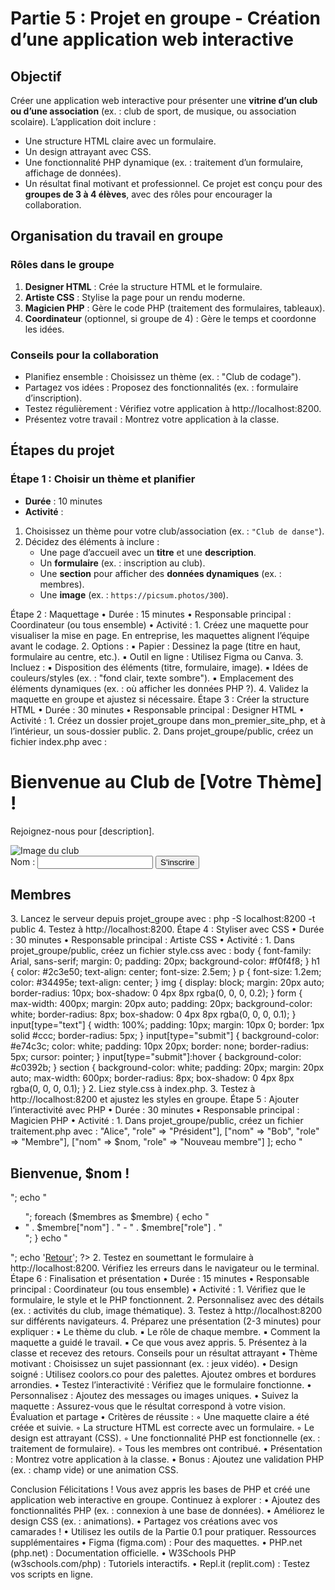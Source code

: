 # Partie 5 : Projet en groupe - Création d’une application web interactive

## Objectif
Créer une application web interactive pour présenter une **vitrine d’un club ou d’une association** (ex. : club de sport, de musique, ou association scolaire). L’application doit inclure :
- Une structure HTML claire avec un formulaire. 
- Un design attrayant avec CSS. 
- Une fonctionnalité PHP dynamique (ex. : traitement d’un formulaire, affichage de données). 
- Un résultat final motivant et professionnel. 
Ce projet est conçu pour des **groupes de 3 à 4 élèves**, avec des rôles pour encourager la collaboration.

## Organisation du travail en groupe

### Rôles dans le groupe
1. **Designer HTML** : Crée la structure HTML et le formulaire. 
2. **Artiste CSS** : Stylise la page pour un rendu moderne. 
3. **Magicien PHP** : Gère le code PHP (traitement des formulaires, tableaux). 
4. **Coordinateur** (optionnel, si groupe de 4) : Gère le temps et coordonne les idées.

### Conseils pour la collaboration
- Planifiez ensemble : Choisissez un thème (ex. : "Club de codage"). 
- Partagez vos idées : Proposez des fonctionnalités (ex. : formulaire d’inscription). 
- Testez régulièrement : Vérifiez votre application à http://localhost:8200. 
- Présentez votre travail : Montrez votre application à la classe.

## Étapes du projet

### Étape 1 : Choisir un thème et planifier

- **Durée** : 10 minutes  
- **Activité** :
1. Choisissez un thème pour votre club/association (ex. : `"Club de danse"`).  
2. Décidez des éléments à inclure :
    - Une page d’accueil avec un **titre** et une **description**.
    - Un **formulaire** (ex. : inscription au club).
    - Une **section** pour afficher des **données dynamiques** (ex. : membres).
    - Une **image** (ex. : `https://picsum.photos/300`).

Étape 2 : Maquettage
    • Durée : 15 minutes 
    • Responsable principal : Coordinateur (ou tous ensemble) 
    • Activité :
        1. Créez une maquette pour visualiser la mise en page. En entreprise, les maquettes alignent l’équipe avant le codage. 
        2. Options :
            ▪ Papier : Dessinez la page (titre en haut, formulaire au centre, etc.). 
            ▪ Outil en ligne : Utilisez Figma ou Canva. 
        3. Incluez :
            ▪ Disposition des éléments (titre, formulaire, image). 
            ▪ Idées de couleurs/styles (ex. : "fond clair, texte sombre"). 
            ▪ Emplacement des éléments dynamiques (ex. : où afficher les données PHP ?). 
        4. Validez la maquette en groupe et ajustez si nécessaire. 
Étape 3 : Créer la structure HTML
    • Durée : 30 minutes 
    • Responsable principal : Designer HTML 
    • Activité :
        1. Créez un dossier projet_groupe dans mon_premier_site_php, et à l’intérieur, un sous-dossier public. 
        2. Dans projet_groupe/public, créez un fichier index.php avec :
           <!DOCTYPE html>
           <html lang="fr">
           <head>
               <meta charset="UTF-8">
               <title>Club de [Votre Thème]</title>
               <link rel="stylesheet" href="style.css">
           </head>
           <body>
               <h1>Bienvenue au Club de [Votre Thème] !</h1>
               <p>Rejoignez-nous pour [description].</p>
               <img src="https://picsum.photos/300" alt="Image du club">
               <form action="traitement.php" method="post">
                   <label>Nom :</label>
                   <input type="text" name="nom">
                   <input type="submit" value="S'inscrire">
               </form>
               <section>
                   <h2>Membres</h2>
                   <div id="membres"></div>
               </section>
           </body>
           </html>
        3. Lancez le serveur depuis projet_groupe avec :
           php -S localhost:8200 -t public
        4. Testez à http://localhost:8200. 
Étape 4 : Styliser avec CSS
    • Durée : 30 minutes 
    • Responsable principal : Artiste CSS 
    • Activité :
        1. Dans projet_groupe/public, créez un fichier style.css avec :
           body {
               font-family: Arial, sans-serif;
               margin: 0;
               padding: 20px;
               background-color: #f0f4f8;
           }
           h1 {
               color: #2c3e50;
               text-align: center;
               font-size: 2.5em;
           }
           p {
               font-size: 1.2em;
               color: #34495e;
               text-align: center;
           }
           img {
               display: block;
               margin: 20px auto;
               border-radius: 10px;
               box-shadow: 0 4px 8px rgba(0, 0, 0, 0.2);
           }
           form {
               max-width: 400px;
               margin: 20px auto;
               padding: 20px;
               background-color: white;
               border-radius: 8px;
               box-shadow: 0 4px 8px rgba(0, 0, 0, 0.1);
           }
           input[type="text"] {
               width: 100%;
               padding: 10px;
               margin: 10px 0;
               border: 1px solid #ccc;
               border-radius: 5px;
           }
           input[type="submit"] {
               background-color: #e74c3c;
               color: white;
               padding: 10px 20px;
               border: none;
               border-radius: 5px;
               cursor: pointer;
           }
           input[type="submit"]:hover {
               background-color: #c0392b;
           }
           section {
               background-color: white;
               padding: 20px;
               margin: 20px auto;
               max-width: 600px;
               border-radius: 8px;
               box-shadow: 0 4px 8px rgba(0, 0, 0, 0.1);
           }
        2. Liez style.css à index.php. 
        3. Testez à http://localhost:8200 et ajustez les styles en groupe. 
Étape 5 : Ajouter l’interactivité avec PHP
    • Durée : 30 minutes 
    • Responsable principal : Magicien PHP 
    • Activité :
        1. Dans projet_groupe/public, créez un fichier traitement.php avec :
           <?php
               $nom = htmlspecialchars($_POST["nom"]);
               $membres = [
                   ["nom" => "Alice", "role" => "Président"],
                   ["nom" => "Bob", "role" => "Membre"],
                   ["nom" => $nom, "role" => "Nouveau membre"]
               ];
               echo "<h2>Bienvenue, $nom !</h2>";
               echo "<ul>";
               foreach ($membres as $membre) {
                   echo "<li>" . $membre["nom"] . " - " . $membre["role"] . "</li>";
               }
               echo "</ul>";
               echo '<a href="index.php">Retour</a>';
           ?>
        2. Testez en soumettant le formulaire à http://localhost:8200. Vérifiez les erreurs dans le navigateur ou le terminal. 
Étape 6 : Finalisation et présentation
    • Durée : 15 minutes 
    • Responsable principal : Coordinateur (ou tous ensemble) 
    • Activité :
        1. Vérifiez que le formulaire, le style et le PHP fonctionnent. 
        2. Personnalisez avec des détails (ex. : activités du club, image thématique). 
        3. Testez à http://localhost:8200 sur différents navigateurs. 
        4. Préparez une présentation (2-3 minutes) pour expliquer :
            ▪ Le thème du club. 
            ▪ Le rôle de chaque membre. 
            ▪ Comment la maquette a guidé le travail. 
            ▪ Ce que vous avez appris. 
        5. Présentez à la classe et recevez des retours. 
Conseils pour un résultat attrayant
    • Thème motivant : Choisissez un sujet passionnant (ex. : jeux vidéo). 
    • Design soigné : Utilisez coolors.co pour des palettes. Ajoutez ombres et bordures arrondies. 
    • Testez l’interactivité : Vérifiez que le formulaire fonctionne. 
    • Personnalisez : Ajoutez des messages ou images uniques. 
    • Suivez la maquette : Assurez-vous que le résultat correspond à votre vision. 
Évaluation et partage
    • Critères de réussite :
        ◦ Une maquette claire a été créée et suivie. 
        ◦ La structure HTML est correcte avec un formulaire. 
        ◦ Le design est attrayant (CSS). 
        ◦ Une fonctionnalité PHP est fonctionnelle (ex. : traitement de formulaire). 
        ◦ Tous les membres ont contribué. 
    • Présentation : Montrez votre application à la classe. 
    • Bonus : Ajoutez une validation PHP (ex. : champ vide) or une animation CSS. 

Conclusion
Félicitations ! Vous avez appris les bases de PHP et créé une application web interactive en groupe. Continuez à explorer :
    • Ajoutez des fonctionnalités PHP (ex. : connexion à une base de données). 
    • Améliorez le design CSS (ex. : animations). 
    • Partagez vos créations avec vos camarades ! 
    • Utilisez les outils de la Partie 0.1 pour pratiquer. 
Ressources supplémentaires
    • Figma (figma.com) : Pour des maquettes. 
    • PHP.net (php.net) : Documentation officielle. 
    • W3Schools PHP (w3schools.com/php) : Tutoriels interactifs. 
    • Repl.it (replit.com) : Testez vos scripts en ligne. 
